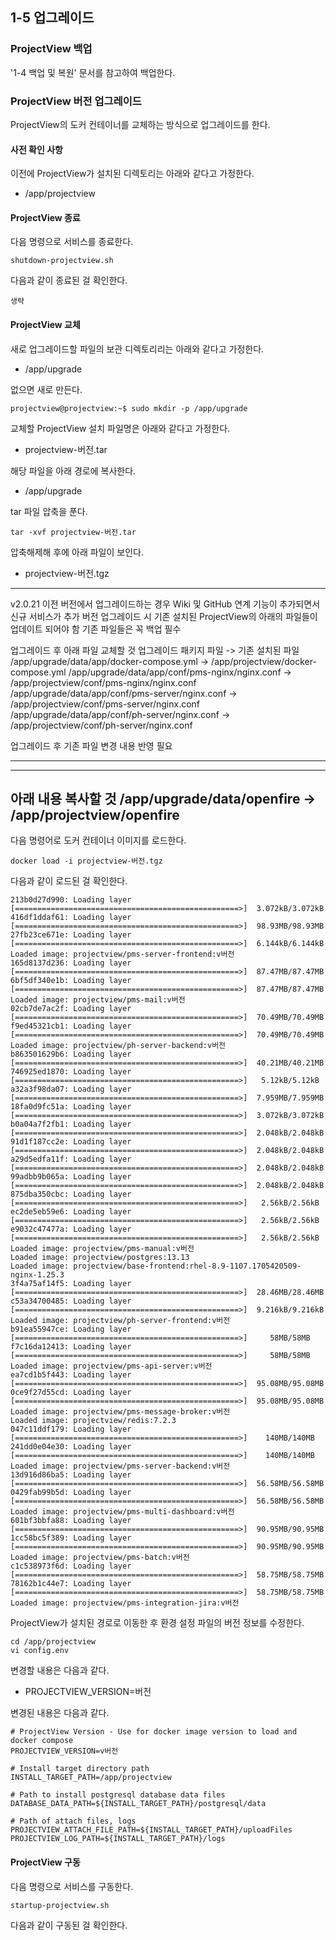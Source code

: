 ## 1-5 업그레이드


### ProjectView 백업
'1-4 백업 및 복원' 문서를 참고하여 백업한다.

### ProjectView 버전 업그레이드
ProjectView의 도커 컨테이너를 교체하는 방식으로 업그레이드를 한다.

#### 사전 확인 사항
이전에 ProjectView가 설치된 디렉토리는 아래와 같다고 가정한다.

* /app/projectview



#### ProjectView 종료

다음 명령으로 서비스를 종료한다.
```
shutdown-projectview.sh
```

다음과 같이 종료된 걸 확인한다.
```
생략
```

#### ProjectView 교체

새로 업그레이드할 파일의 보관 디렉토리리는 아래와 같다고 가정한다.

* /app/upgrade

없으면 새로 만든다.
```
projectview@projectview:~$ sudo mkdir -p /app/upgrade
```

교체할 ProjectView 설치 파일명은 아래와 같다고 가정한다.

* projectview-버전.tar

해당 파일을 아래 경로에 복사한다. 

* /app/upgrade


tar 파일 압축을 푼다.

```
tar -xvf projectview-버전.tar

```

압축해제해 후에 아래 파일이 보인다.

* projectview-버전.tgz

---
v2.0.21 이전 버전에서 업그레이드하는 경우
Wiki 및 GitHub 연계 기능이 추가되면서 신규 서비스가 추가
버전 업그레이드 시 기존 설치된 ProjectView의 아래의 파일들이 업데이트 되어야 함
기존 파일들은 꼭 백업 필수


업그레이드 후 아래 파일 교체할 것
업그레이드 패키지 파일 -> 기존 설치된 파일
/app/upgrade/data/app/docker-compose.yml -> /app/projectview/docker-compose.yml
/app/upgrade/data/app/conf/pms-nginx/nginx.conf -> /app/projectview/conf/pms-nginx/nginx.conf
/app/upgrade/data/app/conf/pms-server/nginx.conf -> /app/projectview/conf/pms-server/nginx.conf
/app/upgrade/data/app/conf/ph-server/nginx.conf -> /app/projectview/conf/ph-server/nginx.conf

업그레이드 후 기존 파일 변경 내용 반영 필요

---

---
아래 내용 복사할 것
/app/upgrade/data/openfire -> /app/projectview/openfire
---



다음 명령어로 도커 컨테이너 이미지를 로드한다.
```
docker load -i projectview-버전.tgz
```

다음과 같이 로드된 걸 확인한다.
```
213b0d27d990: Loading layer [==================================================>]  3.072kB/3.072kB
416df1ddaf61: Loading layer [==================================================>]  98.93MB/98.93MB
27fb23ce671e: Loading layer [==================================================>]  6.144kB/6.144kB
Loaded image: projectview/pms-server-frontend:v버전
165d8137d236: Loading layer [==================================================>]  87.47MB/87.47MB
6bf5df340e1b: Loading layer [==================================================>]  87.47MB/87.47MB
Loaded image: projectview/pms-mail:v버전
02cb7de7ac2f: Loading layer [==================================================>]  70.49MB/70.49MB
f9ed45321cb1: Loading layer [==================================================>]  70.49MB/70.49MB
Loaded image: projectview/ph-server-backend:v버전
b863501629b6: Loading layer [==================================================>]  40.21MB/40.21MB
746925ed1870: Loading layer [==================================================>]   5.12kB/5.12kB
a32a3f98da07: Loading layer [==================================================>]  7.959MB/7.959MB
18fa0d9fc51a: Loading layer [==================================================>]  3.072kB/3.072kB
b0a04a7f2fb1: Loading layer [==================================================>]  2.048kB/2.048kB
91d1f187cc2e: Loading layer [==================================================>]  2.048kB/2.048kB
a29d5edfa11f: Loading layer [==================================================>]  2.048kB/2.048kB
99adbb9b065a: Loading layer [==================================================>]  2.048kB/2.048kB
875dba350cbc: Loading layer [==================================================>]   2.56kB/2.56kB
ec2de5eb59e6: Loading layer [==================================================>]   2.56kB/2.56kB
e9032c47477a: Loading layer [==================================================>]   2.56kB/2.56kB
Loaded image: projectview/pms-manual:v버전
Loaded image: projectview/postgres:13.13
Loaded image: projectview/base-frontend:rhel-8.9-1107.1705420509-nginx-1.25.3
3f4a75af14f5: Loading layer [==================================================>]  28.46MB/28.46MB
c53a34700485: Loading layer [==================================================>]  9.216kB/9.216kB
Loaded image: projectview/ph-server-frontend:v버전
b91ea55947ce: Loading layer [==================================================>]     58MB/58MB
f7c16da12413: Loading layer [==================================================>]     58MB/58MB
Loaded image: projectview/pms-api-server:v버전
ea7cd1b5f443: Loading layer [==================================================>]  95.08MB/95.08MB
0ce9f27d55cd: Loading layer [==================================================>]  95.08MB/95.08MB
Loaded image: projectview/pms-message-broker:v버전
Loaded image: projectview/redis:7.2.3
047c11ddf179: Loading layer [==================================================>]    140MB/140MB
241dd0e04e30: Loading layer [==================================================>]    140MB/140MB
Loaded image: projectview/pms-server-backend:v버전
13d916d86ba5: Loading layer [==================================================>]  56.58MB/56.58MB
0429fab99b5d: Loading layer [==================================================>]  56.58MB/56.58MB
Loaded image: projectview/pms-multi-dashboard:v버전
601bf3bbfa88: Loading layer [==================================================>]  90.95MB/90.95MB
1cc58bc5f389: Loading layer [==================================================>]  90.95MB/90.95MB
Loaded image: projectview/pms-batch:v버전
c1c538973f6d: Loading layer [==================================================>]  58.75MB/58.75MB
78162b1c44e7: Loading layer [==================================================>]  58.75MB/58.75MB
Loaded image: projectview/pms-integration-jira:v버전

```
ProjectView가 설치된 경로로 이동한 후 환경 설정 파일의 버전 정보를 수정한다.
```
cd /app/projectview
vi config.env
```

변경할 내용은 다음과 같다.

* PROJECTVIEW_VERSION=버전

변경된 내용은 다음과 같다.

```
# ProjectView Version - Use for docker image version to load and docker compose
PROJECTVIEW_VERSION=v버전

# Install target directory path
INSTALL_TARGET_PATH=/app/projectview

# Path to install postgresql database data files
DATABASE_DATA_PATH=${INSTALL_TARGET_PATH}/postgresql/data

# Path of attach files, logs
PROJECTVIEW_ATTACH_FILE_PATH=${INSTALL_TARGET_PATH}/uploadFiles
PROJECTVIEW_LOG_PATH=${INSTALL_TARGET_PATH}/logs

```



#### ProjectView 구동
다음 명령으로 서비스를 구동한다.
```
startup-projectview.sh
```

다음과 같이 구동된 걸 확인한다.
```
```
